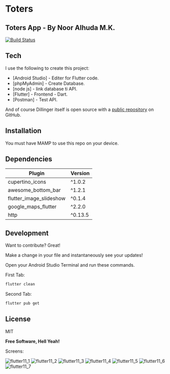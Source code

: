 # Toters
## Toters App - By Noor Alhuda M.K.

[![Build Status](https://travis-ci.org/joemccann/dillinger.svg?branch=master)](https://travis-ci.org/joemccann/dillinger)

## Tech

I use the following to create this project:

- [Android Studio] - Editer for Flutter code.
- [phpMyAdmin] - Create Database.
- [node js] - link database ti API.
- [Flutter] - Frontend - Dart.
- [Postman] - Test API.

And of course Dillinger itself is open source with a [public repository][dill]
 on GitHub.

## Installation

You must have MAMP to use this repo on your device.

## Dependencies

| Plugin | Version |
| ------ | ------ |
| cupertino_icons | ^1.0.2 |
| awesome_bottom_bar | ^1.2.1 |
| flutter_image_slideshow | ^0.1.4 |
| google_maps_flutter | ^2.2.0 |
| http | ^0.13.5 |

## Development

Want to contribute? Great!

Make a change in your file and instantaneously see your updates!

Open your Android Studio Terminal and run these commands.

First Tab:

```sh
flutter clean
```

Second Tab:

```sh
flutter pub get
```

## License

MIT

**Free Software, Hell Yeah!**

[//]: # (These are reference links used in the body of this note and get stripped out when the markdown processor does its job. There is no need to format nicely because it shouldn't be seen. Thanks SO - http://stackoverflow.com/questions/4823468/store-comments-in-markdown-syntax)

   [dill]: <https://github.com/joemccann/dillinger>
   [git-repo-url]: <https://github.com/joemccann/dillinger.git>
   [john gruber]: <http://daringfireball.net>
   [df1]: <http://daringfireball.net/projects/markdown/>
   [markdown-it]: <https://github.com/markdown-it/markdown-it>
   [Ace Editor]: <http://ace.ajax.org>
   [node.js]: <http://nodejs.org>
   [Twitter Bootstrap]: <http://twitter.github.com/bootstrap/>
   [jQuery]: <http://jquery.com>
   [@tjholowaychuk]: <http://twitter.com/tjholowaychuk>
   [express]: <http://expressjs.com>
   [AngularJS]: <http://angularjs.org>
   [Gulp]: <http://gulpjs.com>

   [PlDb]: <https://github.com/joemccann/dillinger/tree/master/plugins/dropbox/README.md>
   [PlGh]: <https://github.com/joemccann/dillinger/tree/master/plugins/github/README.md>
   [PlGd]: <https://github.com/joemccann/dillinger/tree/master/plugins/googledrive/README.md>
   [PlOd]: <https://github.com/joemccann/dillinger/tree/master/plugins/onedrive/README.md>
   [PlMe]: <https://github.com/joemccann/dillinger/tree/master/plugins/medium/README.md>
   [PlGa]: <https://github.com/RahulHP/dillinger/blob/master/plugins/googleanalytics/README.md>

Screens:


![flutter11_1](https://user-images.githubusercontent.com/72813143/188323687-c623fd80-1fbb-4f1e-9c0b-c107317dcfa3.jpg)
![flutter11_2](https://user-images.githubusercontent.com/72813143/188323688-e213efb8-f0d1-4891-a1f8-4ae356abf059.jpg)
![flutter11_3](https://user-images.githubusercontent.com/72813143/188323690-17e44358-fc1f-4b19-ba37-fcf827726f2f.jpg)
![flutter11_4](https://user-images.githubusercontent.com/72813143/188323691-c18fe898-0877-49d9-8e7f-c7beac426bde.jpg)
![flutter11_5](https://user-images.githubusercontent.com/72813143/188323692-aa12f8fe-7933-40ac-a5de-4d927b87d3ae.jpg)
![flutter11_6](https://user-images.githubusercontent.com/72813143/188323693-15773e6b-bf65-40f9-a8eb-d5f492d6dba8.jpg)
![flutter11_7](https://user-images.githubusercontent.com/72813143/188323694-6e4ae338-2803-4797-8089-931d7994d185.jpg)

